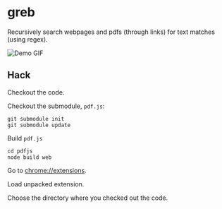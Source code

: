 # greb

Recursively search webpages and pdfs (through links) for text matches (using
regex).

![Demo GIF](http://g.recordit.co/AywkO0Xvor.gif)


Hack
----

Checkout the code.

Checkout the submodule, `pdf.js`:

    git submodule init
    git submodule update

Build `pdf.js`

    cd pdfjs
    node build web

Go to [chrome://extensions](chrome://extensions).

Load unpacked extension.

Choose the directory where you checked out the code.






